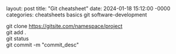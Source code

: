 layout: post
title: "Git cheatsheet"
date: 2024-01-18 15:12:00 -0000
categories: cheatsheets basics git software-development

git clone https://gitsite.com/namespace/project \
git add . \
git status \
git commit -m "commit_desc"
